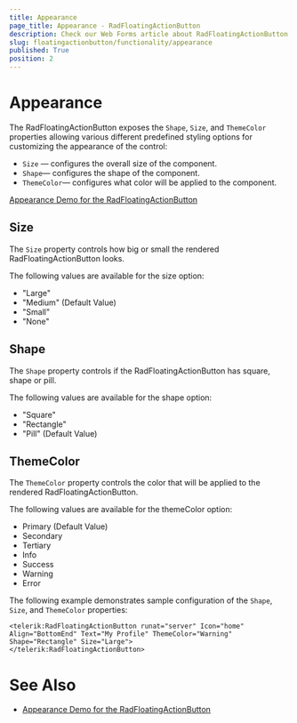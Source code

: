 ```yaml
---
title: Appearance
page_title: Appearance - RadFloatingActionButton
description: Check our Web Forms article about RadFloatingActionButton Appearance.
slug: floatingactionbutton/functionality/appearance
published: True
position: 2
---
```


# Appearance

The RadFloatingActionButton exposes the `Shape`, `Size`,  and `ThemeColor` properties allowing various different predefined styling options for customizing the appearance of the control:

 - `Size` — configures the overall size of the component.
 - `Shape`— configures the shape of the component.
 - `ThemeColor`— configures what color will be applied to the component.

[Appearance Demo for the RadFloatingActionButton](https://demos.telerik.com/aspnet-ajax/floatingactionbutton/appearance/defaultcs.aspx)

## Size

The `Size` property controls how big or small the rendered RadFloatingActionButton looks.

The following values are available for the size option:

 - "Large"
 - "Medium" (Default Value)
 - "Small"
 - "None"

## Shape

The `Shape` property controls if the RadFloatingActionButton has square, shape or pill.

The following values are available for the shape option:

 - "Square"
 - "Rectangle"
 - "Pill" (Default Value)

## ThemeColor

The `ThemeColor` property controls the color that will be applied to the rendered RadFloatingActionButton.

The following values are available for the themeColor option:

 - Primary (Default Value)
 - Secondary
 - Tertiary
 - Info
 - Success
 - Warning
 - Error

The following example demonstrates sample configuration of the `Shape`, `Size`,  and `ThemeColor` properties:

````ASPX
<telerik:RadFloatingActionButton runat="server" Icon="home" Align="BottomEnd" Text="My Profile" ThemeColor="Warning" Shape="Rectangle" Size="Large">
</telerik:RadFloatingActionButton>
````

# See Also

 * [Appearance Demo for the RadFloatingActionButton](https://demos.telerik.com/aspnet-ajax/floatingactionbutton/appearance/defaultcs.aspx)

